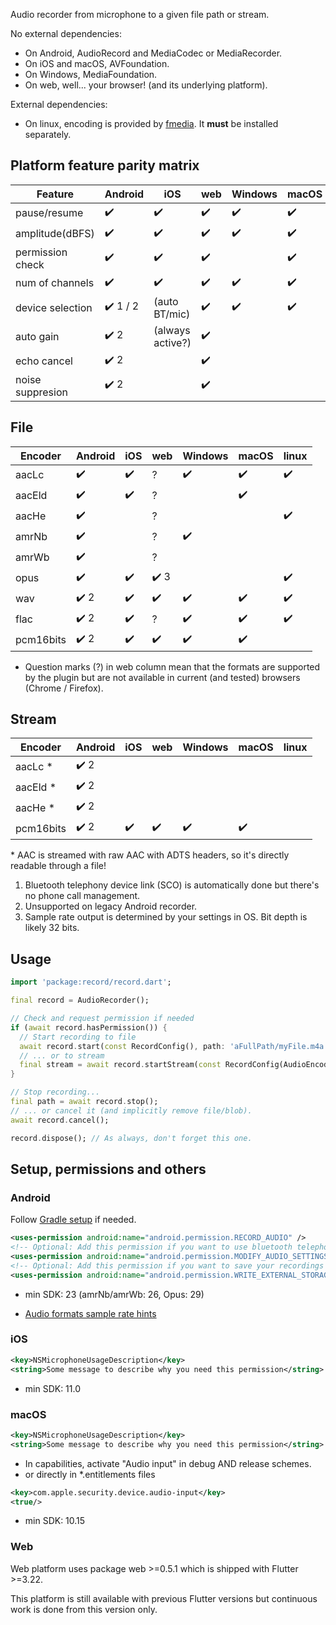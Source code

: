 Audio recorder from microphone to a given file path or stream.  

No external dependencies:

- On Android, AudioRecord and MediaCodec or MediaRecorder.
- On iOS and macOS, AVFoundation.
- On Windows, MediaFoundation.
- On web, well... your browser! (and its underlying platform).

External dependencies:
- On linux, encoding is provided by [fmedia](https://stsaz.github.io/fmedia/). It **must** be installed separately.

## Platform feature parity matrix
| Feature          | Android       | iOS             | web     | Windows    | macOS  | linux
|------------------|---------------|-----------------|---------|------------|-------|-----------
| pause/resume     | ✔️            |   ✔️           | ✔️     |      ✔️    | ✔️    |  ✔️
| amplitude(dBFS)  | ✔️            |   ✔️           |  ✔️     |    ✔️     |  ✔️   |
| permission check | ✔️            |   ✔️           |  ✔️    |            |  ✔️   |
| num of channels  | ✔️            |   ✔️           |  ✔️    |    ✔️      |  ✔️   |  ✔️
| device selection | ✔️ 1 / 2      | (auto BT/mic)   |  ✔️    |    ✔️      |  ✔️   |  ✔️
| auto gain        | ✔️ 2          |(always active?)| ✔️      |            |       |  
| echo cancel      | ✔️ 2          |                 | ✔️      |            |       |  
| noise suppresion | ✔️ 2          |                 | ✔️      |            |       |  

## File
| Encoder         | Android        | iOS     | web     | Windows | macOS   | linux
|-----------------|----------------|---------|---------|---------|---------|---------
| aacLc           | ✔️            |   ✔️    |  ?      |   ✔️    |  ✔️    |  ✔️ 
| aacEld          | ✔️            |   ✔️    |   ?     |         |  ✔️    | 
| aacHe           | ✔️            |         |   ?     |         |         |  ✔️ 
| amrNb           | ✔️            |         |  ?      |   ✔️    |         |  
| amrWb           | ✔️            |         |  ?      |          |        |  
| opus            | ✔️            |   ✔️    |  ✔️ 3   |         |         |  ✔️ 
| wav             | ✔️ 2          |   ✔️    |   ✔️   |    ✔️    |   ✔️  |   ✔️ 
| flac            | ✔️ 2          |    ✔️    |  ?     |  ✔️     |   ✔️   |   ✔️
| pcm16bits       | ✔️ 2          |   ✔️    |  ✔️    |   ✔️    |  ✔️    |  

* Question marks (?) in web column mean that the formats are supported by the plugin
but are not available in current (and tested) browsers (Chrome / Firefox).

## Stream
| Encoder         | Android    | iOS     | web     | Windows | macOS   | linux
|-----------------|------------|---------|---------|---------|---------|---------
| aacLc       *   | ✔️ 2      |         |          |         |         |  
| aacEld      *   | ✔️ 2      |         |          |         |         | 
| aacHe       *   | ✔️ 2      |         |          |         |         |  
| pcm16bits       | ✔️ 2      |  ✔️    |   ✔️    |  ✔️     | ✔️     |  

\* AAC is streamed with raw AAC with ADTS headers, so it's directly readable through a file!  
1. Bluetooth telephony device link (SCO) is automatically done but there's no phone call management.
2. Unsupported on legacy Android recorder.
3. Sample rate output is determined by your settings in OS. Bit depth is likely 32 bits.

## Usage

```dart
import 'package:record/record.dart';

final record = AudioRecorder();

// Check and request permission if needed
if (await record.hasPermission()) {
  // Start recording to file
  await record.start(const RecordConfig(), path: 'aFullPath/myFile.m4a');
  // ... or to stream
  final stream = await record.startStream(const RecordConfig(AudioEncoder.pcm16bits));
}

// Stop recording...
final path = await record.stop();
// ... or cancel it (and implicitly remove file/blob).
await record.cancel();

record.dispose(); // As always, don't forget this one.
```

## Setup, permissions and others

### Android
Follow [Gradle setup](https://github.com/llfbandit/record/blob/master/record_android/README.md) if needed.

```xml
<uses-permission android:name="android.permission.RECORD_AUDIO" />
<!-- Optional: Add this permission if you want to use bluetooth telephony device like headset/earbuds -->
<uses-permission android:name="android.permission.MODIFY_AUDIO_SETTINGS" />
<!-- Optional: Add this permission if you want to save your recordings in public folders -->
<uses-permission android:name="android.permission.WRITE_EXTERNAL_STORAGE" />
```
- min SDK: 23 (amrNb/amrWb: 26, Opus: 29)

* [Audio formats sample rate hints](https://developer.android.com/guide/topics/media/media-formats#audio-formats)

### iOS
```xml
<key>NSMicrophoneUsageDescription</key>
<string>Some message to describe why you need this permission</string>
```
- min SDK: 11.0

### macOS
```xml
<key>NSMicrophoneUsageDescription</key>
<string>Some message to describe why you need this permission</string>
```

- In capabilities, activate "Audio input" in debug AND release schemes.  
- or directly in *.entitlements files
```xml
<key>com.apple.security.device.audio-input</key>
<true/>
```

- min SDK: 10.15

### Web

Web platform uses package web >=0.5.1 which is shipped with Flutter >=3.22.

This platform is still available with previous Flutter versions but continuous work is done from this version only.

